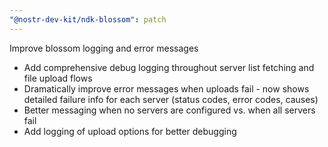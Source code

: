 ```yaml
---
"@nostr-dev-kit/ndk-blossom": patch
---
```


Improve blossom logging and error messages

- Add comprehensive debug logging throughout server list fetching and file upload flows
- Dramatically improve error messages when uploads fail - now shows detailed failure info for each server (status codes, error codes, causes)
- Better messaging when no servers are configured vs. when all servers fail
- Add logging of upload options for better debugging

